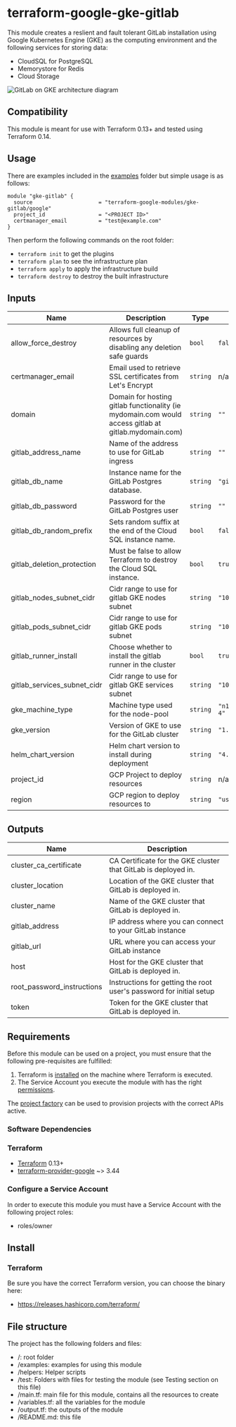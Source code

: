 # terraform-google-gke-gitlab

This module creates a reslient and fault tolerant GitLab installation using Google
Kubernetes Engine (GKE) as the computing environment and the following services for storing
data:
- CloudSQL for PostgreSQL
- Memorystore for Redis
- Cloud Storage

![GitLab on GKE architecture diagram](img/arch.png)

## Compatibility

This module is meant for use with Terraform 0.13+ and tested using Terraform 0.14.

## Usage
There are examples included in the [examples](./examples/) folder but simple usage is as follows:

```hcl
module "gke-gitlab" {
  source                     = "terraform-google-modules/gke-gitlab/google"
  project_id                 = "<PROJECT ID>"
  certmanager_email          = "test@example.com"
}
```

Then perform the following commands on the root folder:

- `terraform init` to get the plugins
- `terraform plan` to see the infrastructure plan
- `terraform apply` to apply the infrastructure build
- `terraform destroy` to destroy the built infrastructure


 <!-- BEGINNING OF PRE-COMMIT-TERRAFORM DOCS HOOK -->
## Inputs

| Name | Description | Type | Default | Required |
|------|-------------|------|---------|:--------:|
| allow\_force\_destroy | Allows full cleanup of resources by disabling any deletion safe guards | `bool` | `false` | no |
| certmanager\_email | Email used to retrieve SSL certificates from Let's Encrypt | `string` | n/a | yes |
| domain | Domain for hosting gitlab functionality (ie mydomain.com would access gitlab at gitlab.mydomain.com) | `string` | `""` | no |
| gitlab\_address\_name | Name of the address to use for GitLab ingress | `string` | `""` | no |
| gitlab\_db\_name | Instance name for the GitLab Postgres database. | `string` | `"gitlab-db"` | no |
| gitlab\_db\_password | Password for the GitLab Postgres user | `string` | `""` | no |
| gitlab\_db\_random\_prefix | Sets random suffix at the end of the Cloud SQL instance name. | `bool` | `false` | no |
| gitlab\_deletion\_protection | Must be false to allow Terraform to destroy the Cloud SQL instance. | `bool` | `true` | no |
| gitlab\_nodes\_subnet\_cidr | Cidr range to use for gitlab GKE nodes subnet | `string` | `"10.0.0.0/16"` | no |
| gitlab\_pods\_subnet\_cidr | Cidr range to use for gitlab GKE pods subnet | `string` | `"10.3.0.0/16"` | no |
| gitlab\_runner\_install | Choose whether to install the gitlab runner in the cluster | `bool` | `true` | no |
| gitlab\_services\_subnet\_cidr | Cidr range to use for gitlab GKE services subnet | `string` | `"10.2.0.0/16"` | no |
| gke\_machine\_type | Machine type used for the node-pool | `string` | `"n1-standard-4"` | no |
| gke\_version | Version of GKE to use for the GitLab cluster | `string` | `"1.21"` | no |
| helm\_chart\_version | Helm chart version to install during deployment | `string` | `"4.2.4"` | no |
| project\_id | GCP Project to deploy resources | `string` | n/a | yes |
| region | GCP region to deploy resources to | `string` | `"us-central1"` | no |

## Outputs

| Name | Description |
|------|-------------|
| cluster\_ca\_certificate | CA Certificate for the GKE cluster that GitLab is deployed in. |
| cluster\_location | Location of the GKE cluster that GitLab is deployed in. |
| cluster\_name | Name of the GKE cluster that GitLab is deployed in. |
| gitlab\_address | IP address where you can connect to your GitLab instance |
| gitlab\_url | URL where you can access your GitLab instance |
| host | Host for the GKE cluster that GitLab is deployed in. |
| root\_password\_instructions | Instructions for getting the root user's password for initial setup |
| token | Token for the GKE cluster that GitLab is deployed in. |

 <!-- END OF PRE-COMMIT-TERRAFORM DOCS HOOK -->

## Requirements

Before this module can be used on a project, you must ensure that the following pre-requisites are fulfilled:

1. Terraform is [installed](#software-dependencies) on the machine where Terraform is executed.
2. The Service Account you execute the module with has the right [permissions](#configure-a-service-account).

The [project factory](https://github.com/terraform-google-modules/terraform-google-project-factory) can be used to provision projects with the correct APIs active.

### Software Dependencies
### Terraform
- [Terraform](https://www.terraform.io/downloads.html) 0.13+
- [terraform-provider-google](https://github.com/terraform-providers/terraform-provider-google) ~> 3.44

### Configure a Service Account
In order to execute this module you must have a Service Account with the
following project roles:
- roles/owner

## Install

### Terraform
Be sure you have the correct Terraform version, you can choose the binary here:
- https://releases.hashicorp.com/terraform/

## File structure
The project has the following folders and files:

- /: root folder
- /examples: examples for using this module
- /helpers: Helper scripts
- /test: Folders with files for testing the module (see Testing section on this file)
- /main.tf: main file for this module, contains all the resources to create
- /variables.tf: all the variables for the module
- /output.tf: the outputs of the module
- /README.md: this file
